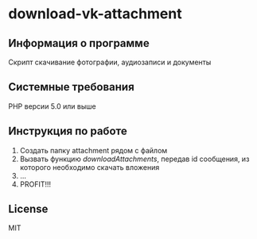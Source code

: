 # download-vk-attachment
## Информация о программе
Скрипт скачивание фотографии, аудиозаписи и документы
## Системные требования
PHP версии 5.0 или выше
## Инструкция по работе
1. Создать папку attachment рядом с файлом <br>
2. Вызвать функцию *downloadAttachments*, передав id сообщения, из которого необходимо скачать вложения
3. ...
4. PROFIT!!!
## License
MIT
